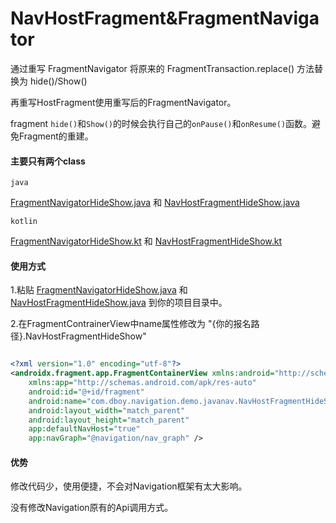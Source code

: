 # NavHostFragment&FragmentNavigator

 通过重写  FragmentNavigator 将原来的 FragmentTransaction.replace() 方法替换为 hide()/Show()

 再重写HostFragment使用重写后的FragmentNavigator。

fragment `hide()`和`Show()`的时候会执行自己的`onPause()`和`onResume()`函数。避免Fragment的重建。

####  主要只有两个class

`java`

[FragmentNavigatorHideShow.java](https://github.com/Dboy233/HSNavHostFragment/blob/master/app/src/main/java/com/dboy/navigation/demo/javanav/FragmentNavigatorHideShow.java) 和 [NavHostFragmentHideShow.java](https://github.com/Dboy233/HSNavHostFragment/blob/master/app/src/main/java/com/dboy/navigation/demo/javanav/NavHostFragmentHideShow.java)

`kotlin`

[FragmentNavigatorHideShow.kt](https://github.com/Dboy233/HSNavHostFragment/blob/master/app/src/main/java/com/dboy/navigation/demo/kotlinnav/FragmentNavigatorHideShow.kt) 和 [NavHostFragmentHideShow.kt](https://github.com/Dboy233/HSNavHostFragment/blob/master/app/src/main/java/com/dboy/navigation/demo/kotlinnav/NavHostFragmentHideShow.kt)

#### 使用方式

1.粘贴 [FragmentNavigatorHideShow.java](https://github.com/Dboy233/HSNavHostFragment/blob/master/app/src/main/java/com/dboy/navigation/demo/javanav/FragmentNavigatorHideShow.java) 和 [NavHostFragmentHideShow.java](https://github.com/Dboy233/HSNavHostFragment/blob/master/app/src/main/java/com/dboy/navigation/demo/javanav/NavHostFragmentHideShow.java) 到你的项目目录中。

2.在FragmentContrainerView中name属性修改为 "{你的报名路径}.NavHostFragmentHideShow"


``` xml

<?xml version="1.0" encoding="utf-8"?>
<androidx.fragment.app.FragmentContainerView xmlns:android="http://schemas.android.com/apk/res/android"
    xmlns:app="http://schemas.android.com/apk/res-auto"
    android:id="@+id/fragment"
    android:name="com.dboy.navigation.demo.javanav.NavHostFragmentHideShow"
    android:layout_width="match_parent"
    android:layout_height="match_parent"
    app:defaultNavHost="true"
    app:navGraph="@navigation/nav_graph" />

```

#### 优势

修改代码少，使用便捷，不会对Navigation框架有太大影响。

没有修改Navigation原有的Api调用方式。

